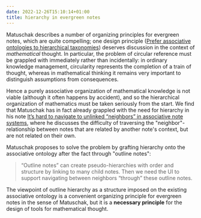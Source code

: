 ```yaml
---
date: 2022-12-26T15:10:14+01:00
title: hierarchy in evergreen notes
---
```


Matuschak describes a number of organizing principles for evergreen notes, which are quite compelling; one design principle ([Prefer associative ontologies to hierarchical taxonomies](https://notes.andymatuschak.org/Evergreen_notes?stackedNotes=z29hLZHiVt7W2uss2uMpSZquAX5T6vaeSF6Cy)) deserves discussion in the context of *mathematical* thought. In particular, the problem of circular reference must be grappled with immediately rather than incidentally: in ordinary knowledge management, circularity represents the completion of a train of thought, whereas in mathematical thinking it remains very important to distinguish assumptions from consequences.

Hence a purely associative organization of mathematical knowledge is not viable (although it often happens by accident), and so the hierarchical organization of mathematics must be taken seriously from the start. We find that Matuschak has in fact already grappled with the need for hierarchy in his note [It’s hard to navigate to unlinked “neighbors” in associative note systems](https://notes.andymatuschak.org/Evergreen_notes?stackedNotes=z29hLZHiVt7W2uss2uMpSZquAX5T6vaeSF6Cy&stackedNotes=zT6iA52811NuLvbU9W8ixeDc3KUqyCT1wN8), where he discusses the difficulty of traversing the "neighbor"-relationship between notes that are related by another note's context, but are not related on their own.

Matuschak proposes to solve the problem by grafting hierarchy onto the associative ontology after the fact through "outline notes":

> “Outline notes” can create pseudo-hierarchies with order and structure by linking to many child notes. Then we need the UI to support navigating between neighbors “through” these outline notes.

The viewpoint of outline hierarchy as a structure imposed on the existing associative ontology is a convenient organizing principle for evergreen notes in the sense of Matuschak, but it is a **necessary principle** for the design of tools for mathematical thought.
